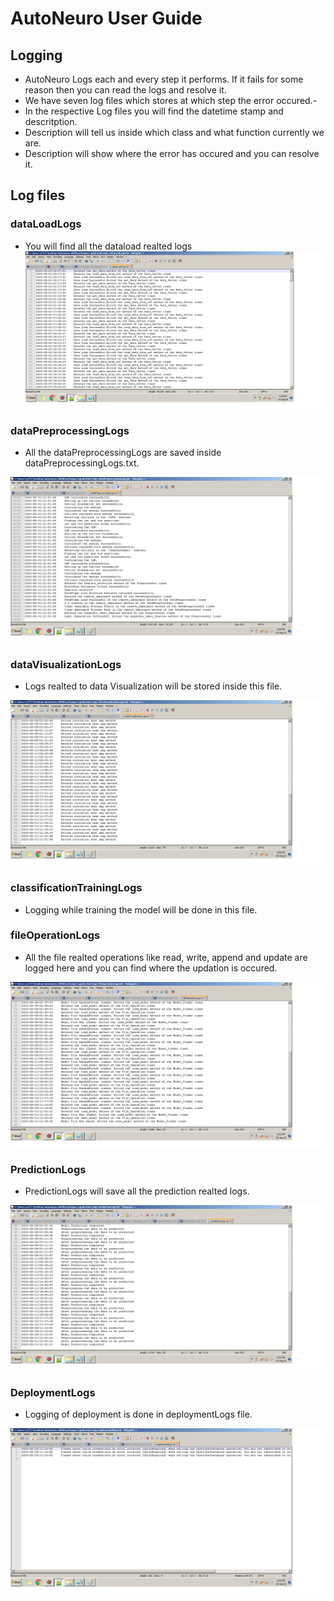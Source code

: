# AutoNeuro User Guide

## Logging

- AutoNeuro Logs each and every step it performs. If it fails for some reason then you can read the logs and resolve it. 
- We have seven log files which stores at which step the error occured.- 
- In the respective Log files you will find the datetime stamp and descritption.
- Description will tell us inside which class and what function currently we are.
- Description will show where the error has occured and you can resolve it.
## Log files

### dataLoadLogs
- You will find all the dataload realted logs
![dataloadlog](../img/dataloadlog.png)

### dataPreprocessingLogs

- All the dataPreprocessingLogs are saved inside dataPreprocessingLogs.txt.

![dataprelog](../img/dataprelog.png)

### dataVisualizationLogs

- Logs realted to data Visualization will be stored inside this file.

![datavizlog](../img/datavizlog.png)



### classificationTrainingLogs

- Logging while training the model will be done in this file.


### fileOperationLogs

- All the file realted operations like read, write, append and update are logged here and you can find where the updation is occured.

![fileOperation](../img/fileolog.png)

### PredictionLogs

- PredictionLogs will save all the prediction realted logs.

![predlog](../img/predlog.png)

### DeploymentLogs

- Logging of deployment is done in deploymentLogs file.

![predlog](../img/deplog.png)



